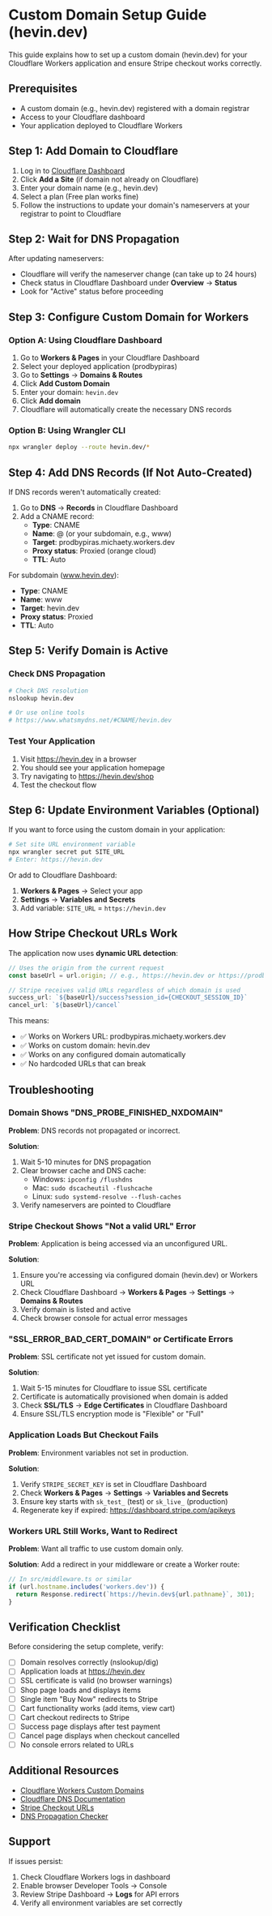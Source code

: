 # Custom Domain Setup Guide (hevin.dev)

This guide explains how to set up a custom domain (hevin.dev) for your Cloudflare Workers application and ensure Stripe checkout works correctly.

## Prerequisites

- A custom domain (e.g., hevin.dev) registered with a domain registrar
- Access to your Cloudflare dashboard
- Your application deployed to Cloudflare Workers

## Step 1: Add Domain to Cloudflare

1. Log in to [Cloudflare Dashboard](https://dash.cloudflare.com)
2. Click **Add a Site** (if domain not already on Cloudflare)
3. Enter your domain name (e.g., hevin.dev)
4. Select a plan (Free plan works fine)
5. Follow the instructions to update your domain's nameservers at your registrar to point to Cloudflare

## Step 2: Wait for DNS Propagation

After updating nameservers:
- Cloudflare will verify the nameserver change (can take up to 24 hours)
- Check status in Cloudflare Dashboard under **Overview** → **Status**
- Look for "Active" status before proceeding

## Step 3: Configure Custom Domain for Workers

### Option A: Using Cloudflare Dashboard

1. Go to **Workers & Pages** in your Cloudflare Dashboard
2. Select your deployed application (prodbypiras)
3. Go to **Settings** → **Domains & Routes**
4. Click **Add Custom Domain**
5. Enter your domain: `hevin.dev`
6. Click **Add domain**
7. Cloudflare will automatically create the necessary DNS records

### Option B: Using Wrangler CLI

```bash
npx wrangler deploy --route hevin.dev/*
```

## Step 4: Add DNS Records (If Not Auto-Created)

If DNS records weren't automatically created:

1. Go to **DNS** → **Records** in Cloudflare Dashboard
2. Add a CNAME record:
   - **Type**: CNAME
   - **Name**: @ (or your subdomain, e.g., www)
   - **Target**: prodbypiras.michaety.workers.dev
   - **Proxy status**: Proxied (orange cloud)
   - **TTL**: Auto

For subdomain (www.hevin.dev):
- **Type**: CNAME
- **Name**: www
- **Target**: hevin.dev
- **Proxy status**: Proxied
- **TTL**: Auto

## Step 5: Verify Domain is Active

### Check DNS Propagation

```bash
# Check DNS resolution
nslookup hevin.dev

# Or use online tools
# https://www.whatsmydns.net/#CNAME/hevin.dev
```

### Test Your Application

1. Visit https://hevin.dev in a browser
2. You should see your application homepage
3. Try navigating to https://hevin.dev/shop
4. Test the checkout flow

## Step 6: Update Environment Variables (Optional)

If you want to force using the custom domain in your application:

```bash
# Set site URL environment variable
npx wrangler secret put SITE_URL
# Enter: https://hevin.dev
```

Or add to Cloudflare Dashboard:
1. **Workers & Pages** → Select your app
2. **Settings** → **Variables and Secrets**
3. Add variable: `SITE_URL` = `https://hevin.dev`

## How Stripe Checkout URLs Work

The application now uses **dynamic URL detection**:

```typescript
// Uses the origin from the current request
const baseUrl = url.origin; // e.g., https://hevin.dev or https://prodbypiras.michaety.workers.dev

// Stripe receives valid URLs regardless of which domain is used
success_url: `${baseUrl}/success?session_id={CHECKOUT_SESSION_ID}`
cancel_url: `${baseUrl}/cancel`
```

This means:
- ✅ Works on Workers URL: prodbypiras.michaety.workers.dev
- ✅ Works on custom domain: hevin.dev
- ✅ Works on any configured domain automatically
- ✅ No hardcoded URLs that can break

## Troubleshooting

### Domain Shows "DNS_PROBE_FINISHED_NXDOMAIN"

**Problem**: DNS records not propagated or incorrect.

**Solution**:
1. Wait 5-10 minutes for DNS propagation
2. Clear browser cache and DNS cache:
   - Windows: `ipconfig /flushdns`
   - Mac: `sudo dscacheutil -flushcache`
   - Linux: `sudo systemd-resolve --flush-caches`
3. Verify nameservers are pointed to Cloudflare

### Stripe Checkout Shows "Not a valid URL" Error

**Problem**: Application is being accessed via an unconfigured URL.

**Solution**:
1. Ensure you're accessing via configured domain (hevin.dev) or Workers URL
2. Check Cloudflare Dashboard → **Workers & Pages** → **Settings** → **Domains & Routes**
3. Verify domain is listed and active
4. Check browser console for actual error messages

### "SSL_ERROR_BAD_CERT_DOMAIN" or Certificate Errors

**Problem**: SSL certificate not yet issued for custom domain.

**Solution**:
1. Wait 5-15 minutes for Cloudflare to issue SSL certificate
2. Certificate is automatically provisioned when domain is added
3. Check **SSL/TLS** → **Edge Certificates** in Cloudflare Dashboard
4. Ensure SSL/TLS encryption mode is "Flexible" or "Full"

### Application Loads But Checkout Fails

**Problem**: Environment variables not set in production.

**Solution**:
1. Verify `STRIPE_SECRET_KEY` is set in Cloudflare Dashboard
2. Check **Workers & Pages** → **Settings** → **Variables and Secrets**
3. Ensure key starts with `sk_test_` (test) or `sk_live_` (production)
4. Regenerate key if expired: https://dashboard.stripe.com/apikeys

### Workers URL Still Works, Want to Redirect

**Problem**: Want all traffic to use custom domain only.

**Solution**: Add a redirect in your middleware or create a Worker route:

```typescript
// In src/middleware.ts or similar
if (url.hostname.includes('workers.dev')) {
  return Response.redirect(`https://hevin.dev${url.pathname}`, 301);
}
```

## Verification Checklist

Before considering the setup complete, verify:

- [ ] Domain resolves correctly (nslookup/dig)
- [ ] Application loads at https://hevin.dev
- [ ] SSL certificate is valid (no browser warnings)
- [ ] Shop page loads and displays items
- [ ] Single item "Buy Now" redirects to Stripe
- [ ] Cart functionality works (add items, view cart)
- [ ] Cart checkout redirects to Stripe
- [ ] Success page displays after test payment
- [ ] Cancel page displays when checkout cancelled
- [ ] No console errors related to URLs

## Additional Resources

- [Cloudflare Workers Custom Domains](https://developers.cloudflare.com/workers/configuration/routing/custom-domains/)
- [Cloudflare DNS Documentation](https://developers.cloudflare.com/dns/)
- [Stripe Checkout URLs](https://stripe.com/docs/payments/checkout/custom-success-page)
- [DNS Propagation Checker](https://www.whatsmydns.net/)

## Support

If issues persist:
1. Check Cloudflare Workers logs in dashboard
2. Enable browser Developer Tools → Console
3. Review Stripe Dashboard → **Logs** for API errors
4. Verify all environment variables are set correctly

